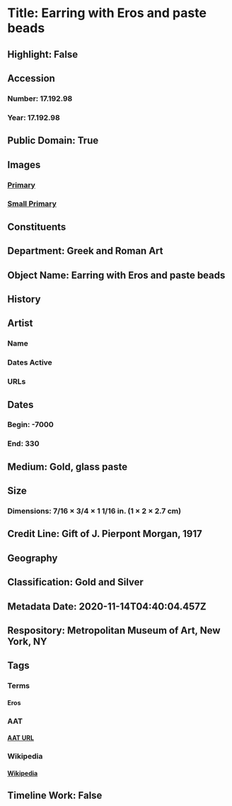 # Title: Earring with Eros and paste beads
## Highlight: False
## Accession
### Number: 17.192.98
### Year: 17.192.98
## Public Domain: True
## Images
### [Primary](https://images.metmuseum.org/CRDImages/gr/original/sf171929899.jpg)
### [Small Primary](https://images.metmuseum.org/CRDImages/gr/web-large/sf171929899.jpg)
## Constituents
## Department: Greek and Roman Art
## Object Name: Earring with Eros and paste beads
## History
## Artist
### Name
### Dates Active
### URLs
## Dates
### Begin: -7000
### End: 330
## Medium: Gold, glass paste
## Size
### Dimensions: 7/16 × 3/4 × 1 1/16 in. (1 × 2 × 2.7 cm)
## Credit Line: Gift of J. Pierpont Morgan, 1917
## Geography
## Classification: Gold and Silver
## Metadata Date: 2020-11-14T04:40:04.457Z
## Respository: Metropolitan Museum of Art, New York, NY
## Tags
### Terms
#### Eros
### AAT
#### [AAT URL](http://vocab.getty.edu/page/ia/901000613)
### Wikipedia
#### [Wikipedia]()
## Timeline Work: False